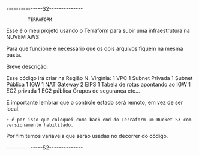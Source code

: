 ---------------S2--------------

            TERRAFORM

Esse é o meu projeto usando o Terraform para subir uma infraestrutura na NUVEM AWS

Para que funcione é necessário que os dois arquivos fiquem na mesma pasta.


Breve descrição:

Esse código irá criar na Região N. Virgínia:
    1 VPC
    1 Subnet Privada
    1 Subnet Pública
    1 IGW
    1 NAT Gateway
    2 EIPS
    1 Tabela de rotas apontando ao IGW
    1 EC2 privada
    1 EC2 pública
    Grupos de segurança etc...

É importante lembrar que o controle estado será remoto, em vez de ser local.

    E é por isso que coloquei como back-end do Terraform um Bucket S3 com versionamento habilitado.


Por fim temos variáveis que serão usadas no decorrer do código.

---------------S2--------------